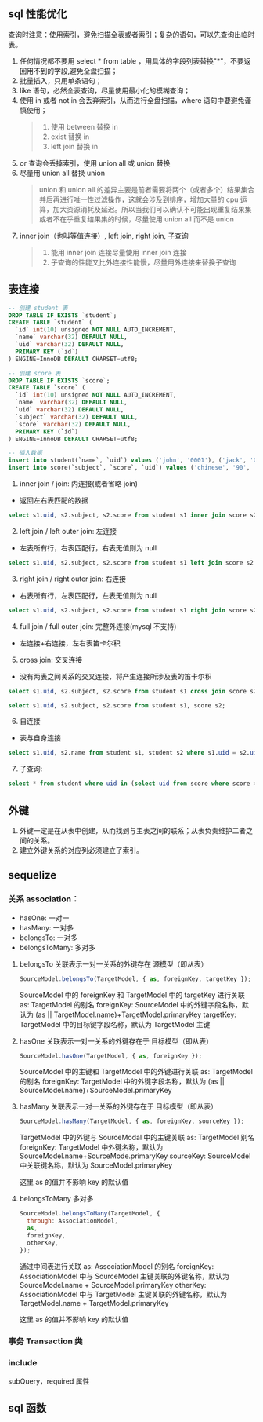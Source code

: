## sql 性能优化

查询时注意：使用索引，避免扫描全表或者索引；复杂的语句，可以先查询出临时表。

1. 任何情况都不要用 select \* from table ，用具体的字段列表替换"\*"，不要返回用不到的字段,避免全盘扫描；
2. 批量插入，只用单条语句；
3. like 语句，必然全表查询，尽量使用最小化的模糊查询；
4. 使用 in 或者 not in 会丢弃索引，从而进行全盘扫描，where 语句中要避免谨慎使用；
   > 1. 使用 between 替换 in
   > 2. exist 替换 in
   > 3. left join 替换 in
5. or 查询会丢掉索引，使用 union all 或 union 替换
6. 尽量用 union all 替换 union
   > union 和 union all 的差异主要是前者需要将两个（或者多个）结果集合并后再进行唯一性过滤操作，这就会涉及到排序，增加大量的 cpu 运算，加大资源消耗及延迟。所以当我们可以确认不可能出现重复结果集或者不在乎重复结果集的时候，尽量使用 union all 而不是 union
7. inner join（也叫等值连接）, left join, right join, 子查询
   > 1. 能用 inner join 连接尽量使用 inner join 连接
   > 2. 子查询的性能又比外连接性能慢，尽量用外连接来替换子查询

## 表连接

```sql
-- 创建 student 表
DROP TABLE IF EXISTS `student`;
CREATE TABLE `student` (
  `id` int(10) unsigned NOT NULL AUTO_INCREMENT,
  `name` varchar(32) DEFAULT NULL,
  `uid` varchar(32) DEFAULT NULL,
  PRIMARY KEY (`id`)
) ENGINE=InnoDB DEFAULT CHARSET=utf8;

-- 创建 score 表
DROP TABLE IF EXISTS `score`;
CREATE TABLE `score` (
  `id` int(10) unsigned NOT NULL AUTO_INCREMENT,
  `name` varchar(32) DEFAULT NULL,
  `uid` varchar(32) DEFAULT NULL,
  `subject` varchar(32) DEFAULT NULL,
  `score` varchar(32) DEFAULT NULL,
  PRIMARY KEY (`id`)
) ENGINE=InnoDB DEFAULT CHARSET=utf8;

-- 插入数据
insert into student(`name`, `uid`) values ('john', '0001'), ('jack', '0002'), ('tom', '0004');
insert into score(`subject`, `score`, `uid`) values ('chinese', '90', '0001'), ('math', '90', '0002'), ('english', '90', '0003');
```

1. inner join / join: 内连接(或者省略 join)

- 返回左右表匹配的数据

```sql
select s1.uid, s2.subject, s2.score from student s1 inner join score s2 on s1.uid = s2.uid;
```

2. left join / left outer join: 左连接

- 左表所有行，右表匹配行，右表无值则为 null

```sql
select s1.uid, s2.subject, s2.score from student s1 left join score s2 on s1.uid = s2.uid;
```

3. right join / right outer join: 右连接

- 右表所有行，左表匹配行，左表无值则为 null

```sql
select s1.uid, s2.subject, s2.score from student s1 right join score s2 on s1.uid = s2.uid;
```

4. full join / full outer join: 完整外连接(mysql 不支持)

- 左连接+右连接，左右表笛卡尔积

5. cross join: 交叉连接

- 没有两表之间关系的交叉连接，将产生连接所涉及表的笛卡尔积

```sql
select s1.uid, s2.subject, s2.score from student s1 cross join score s2;

select s1.uid, s2.subject, s2.score from student s1, score s2;
```

6. 自连接

- 表与自身连接

```sql
select s1.uid, s2.name from student s1, student s2 where s1.uid = s2.uid;
```

7. 子查询:

```sql
select * from student where uid in (select uid from score where score > 85);
```

## 外键

1. 外键一定是在从表中创建，从而找到与主表之间的联系；从表负责维护二者之间的关系。
2. 建立外键关系的对应列必须建立了索引。

## sequelize

### 关系 association：

- hasOne: 一对一
- hasMany: 一对多
- belongsTo: 一对多
- belongsToMany: 多对多

1. belongsTo 关联表示一对一关系的外键存在 源模型（即从表）

   ```js
   SourceModel.belongsTo(TargetModel, { as, foreignKey, targetKey });
   ```

   SourceModel 中的 foreignKey 和 TargetModel 中的 targetKey 进行关联
   as: TargetModel 的别名
   foreignKey: SourceModel 中的外键字段名称，默认为 (as || TargetModel.name)+TargetModel.primaryKey
   targetKey: TargetModel 中的目标键字段名称，默认为 TargetModel 主键

2. hasOne 关联表示一对一关系的外键存在于 目标模型（即从表）

   ```js
   SourceModel.hasOne(TargetModel, { as, foreignKey });
   ```

   SourceModel 中的主键和 TargetModel 中的外键进行关联
   as: TargetModel 的别名
   foreignKey: TargetModel 中的外键字段名称，默认为 (as || SourceModel.name)+SourceModel.primaryKey

3. hasMany 关联表示一对一关系的外键存在于 目标模型（即从表）

   ```js
   SourceModel.hasMany(TargetModel, { as, foreignKey, sourceKey });
   ```

   TargetModel 中的外键与 SourceModal 中的主键关联
   as: TargetModel 别名
   foreignKey: TargetModel 中外键名称，默认为 SourceModel.name+SourceMode.primaryKey
   sourceKey: SourceModel 中关联键名称，默认为 SourceModel.primaryKey

   这里 as 的值并不影响 key 的默认值

4. belongsToMany 多对多

   ```js
   SourceModel.belongsToMany(TargetModel, {
     through: AssociationModel,
     as,
     foreignKey,
     otherKey,
   });
   ```

   通过中间表进行关联
   as: AssociationModel 的别名
   foreignKey: AssociationModel 中与 SourceModel 主键关联的外键名称，默认为 SourceModel.name + SourceModel.primaryKey
   otherKey: AssociationModel 中与 TargetModel 主键关联的外键名称，默认为 TargetModel.name + TargetModel.primaryKey

   这里 as 的值并不影响 key 的默认值

### 事务 Transaction 类

### include

subQuery，required 属性

## sql 函数
